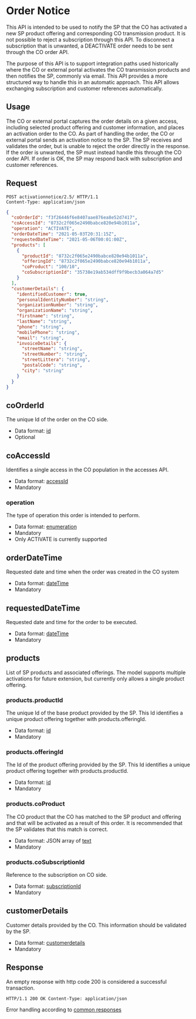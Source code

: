 # Order Notice

This API is intended to be used to notify the SP that the CO has activated a new SP product offering and corresponding
CO transmission product. It is not possible to reject a subscription through this API. To disconnect a subscription that
is unwanted, a DEACTIVATE order needs to be sent through the CO order API.

The purpose of this API is to support integration paths used historically where the CO or external portal activates the
CO transmission products and then notifies the SP, commonly via email. This API provides a more structured way to handle
this in an automatic approach. This API allows exchanging subscription and customer references automatically.

## Usage

The CO or external portal captures the order details on a given access, including selected product offering and customer
information, and places an activation order to the CO. As part of handling the order, the CO or external portal sends an
activation notice to the SP. The SP receives and validates the order, but is unable to reject the order directly in the
response. If the order is unwanted, the SP must instead handle this through the CO order API. If order is OK, the SP may
respond back with subscription and customer references.

## Request

```http
POST activationnotice/2.5/ HTTP/1.1
Content-Type: application/json
```

```json
{
  "coOrderId": "f3f26446f6e8407aae876ea8e52d7417",
  "coAccessId": "8732c2f065e2490babce820e94b1011a",
  "operation": "ACTIVATE",
  "orderDateTime": "2021-05-03T20:31:15Z",
  "requestedDateTime": "2021-05-06T00:01:00Z",
  "products": [
    {
      "productId": "8732c2f065e2490babce820e94b1011a",
      "offeringId": "8732c2f065e2490babce820e94b1011a",
      "coProduct": "100/10",
      "coSubscriptionId": "35738e19ab534dff9f9becb3a064a7d5"
    }
  ],
  "customerDetails": {
    "identifiedCustomer": true,
    "personalIdentityNumber": "string",
    "organizationNumber": "string",
    "organizationName": "string",
    "firstname": "string",
    "lastName": "string",
    "phone": "string",
    "mobilePhone": "string",
    "email": "string",
    "invoiceDetails": {
      "streetName": "string",
      "streetNumber": "string",
      "streetLittera": "string",
      "postalCode": "string",
      "city": "string"
    }
  }
}
```

## coOrderId

The unique Id of the order on the CO side.

* Data format: [id](../common/dataformats.md#id)
* Optional

## coAccessId

Identifies a single access in the CO population in the accesses API.

* Data format: [accessId](../common/dataformats.md#accessid)
* Mandatory

### operation

The type of operation this order is intended to perform.

* Data format: [enumeration](../common/dataformats.md#enumeration)
* Mandatory
* Only ACTIVATE is currently supported

## orderDateTime

Requested date and time when the order was created in the CO system

* Data format: [dateTime](../common/dataformats.md#datetime)
* Mandatory

## requestedDateTime

Requested date and time for the order to be executed.

* Data format: [dateTime](../common/dataformats.md#datetime)
* Mandatory

## products

List of SP products and associated offerings. The model supports multiple activations for future extension, but
currently only allows a single product offering.

### products.productId

The unique Id of the base product provided by the SP. This Id identifies a unique product offering together with
products.offeringId.

* Data format: [id](../common/dataformats.md#id)
* Mandatory

### products.offeringId

The Id of the product offering provided by the SP. This Id identifies a unique product offering together with
products.productId.

* Data format: [id](../common/dataformats.md#id)
* Mandatory

### products.coProduct

The CO product that the CO has matched to the SP product and offering and that will be activated as a result of this
order. It is recommended that the SP validates that this match is correct.

* Data format: JSON array of [text](../common/dataformats.md#text)
* Mandatory

### products.coSubscriptionId

Reference to the subscription on CO side.

* Data format: [subscriptionId](../common/dataformats.md#subscriptionid)
* Mandatory

## customerDetails

Customer details provided by the CO. This information should be validated by the SP.

* Data format: [customerdetails](../common/dataformats.md#customerdetails)
* Mandatory

## Response

An empty response with http code 200 is considered a successful transaction.

```http
HTTP/1.1 200 OK Content-Type: application/json
```

Error handling according to [common responses](../common/responses.md)
